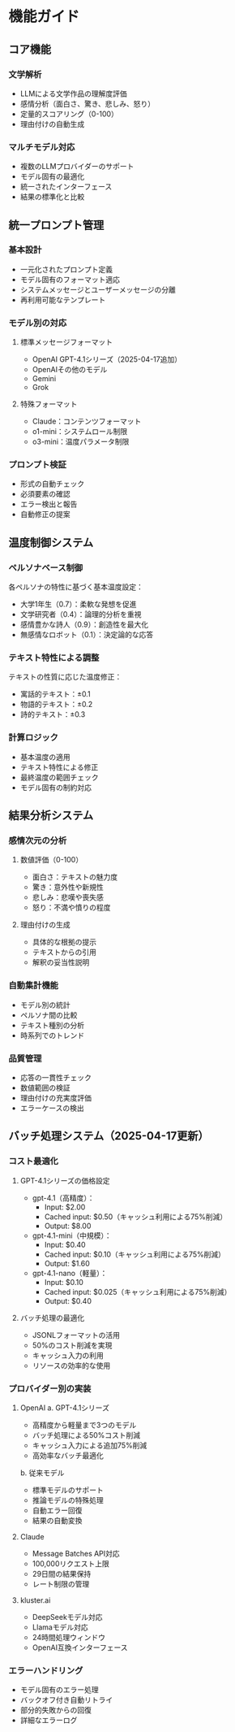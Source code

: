 # 機能ガイド

## コア機能

### 文学解析
- LLMによる文学作品の理解度評価
- 感情分析（面白さ、驚き、悲しみ、怒り）
- 定量的スコアリング（0-100）
- 理由付けの自動生成

### マルチモデル対応
- 複数のLLMプロバイダーのサポート
- モデル固有の最適化
- 統一されたインターフェース
- 結果の標準化と比較

## 統一プロンプト管理

### 基本設計
- 一元化されたプロンプト定義
- モデル固有のフォーマット適応
- システムメッセージとユーザーメッセージの分離
- 再利用可能なテンプレート

### モデル別の対応
1. 標準メッセージフォーマット
   - OpenAI GPT-4.1シリーズ（2025-04-17追加）
   - OpenAIその他のモデル
   - Gemini
   - Grok

2. 特殊フォーマット
   - Claude：コンテンツフォーマット
   - o1-mini：システムロール制限
   - o3-mini：温度パラメータ制限

### プロンプト検証
- 形式の自動チェック
- 必須要素の確認
- エラー検出と報告
- 自動修正の提案

## 温度制御システム

### ペルソナベース制御
各ペルソナの特性に基づく基本温度設定：
- 大学1年生（0.7）：柔軟な発想を促進
- 文学研究者（0.4）：論理的分析を重視
- 感情豊かな詩人（0.9）：創造性を最大化
- 無感情なロボット（0.1）：決定論的な応答

### テキスト特性による調整
テキストの性質に応じた温度修正：
- 寓話的テキスト：±0.1
- 物語的テキスト：±0.2
- 詩的テキスト：±0.3

### 計算ロジック
- 基本温度の適用
- テキスト特性による修正
- 最終温度の範囲チェック
- モデル固有の制約対応

## 結果分析システム

### 感情次元の分析
1. 数値評価（0-100）
   - 面白さ：テキストの魅力度
   - 驚き：意外性や新規性
   - 悲しみ：悲嘆や喪失感
   - 怒り：不満や憤りの程度

2. 理由付けの生成
   - 具体的な根拠の提示
   - テキストからの引用
   - 解釈の妥当性説明

### 自動集計機能
- モデル別の統計
- ペルソナ間の比較
- テキスト種別の分析
- 時系列でのトレンド

### 品質管理
- 応答の一貫性チェック
- 数値範囲の検証
- 理由付けの充実度評価
- エラーケースの検出

## バッチ処理システム（2025-04-17更新）

### コスト最適化
1. GPT-4.1シリーズの価格設定
   - gpt-4.1（高精度）：
     - Input: $2.00
     - Cached input: $0.50（キャッシュ利用による75%削減）
     - Output: $8.00
   - gpt-4.1-mini（中規模）：
     - Input: $0.40
     - Cached input: $0.10（キャッシュ利用による75%削減）
     - Output: $1.60
   - gpt-4.1-nano（軽量）：
     - Input: $0.10
     - Cached input: $0.025（キャッシュ利用による75%削減）
     - Output: $0.40

2. バッチ処理の最適化
   - JSONLフォーマットの活用
   - 50%のコスト削減を実現
   - キャッシュ入力の利用
   - リソースの効率的な使用

### プロバイダー別の実装
1. OpenAI
   a. GPT-4.1シリーズ
      - 高精度から軽量まで3つのモデル
      - バッチ処理による50%コスト削減
      - キャッシュ入力による追加75%削減
      - 高効率なバッチ最適化
   
   b. 従来モデル
      - 標準モデルのサポート
      - 推論モデルの特殊処理
      - 自動エラー回復
      - 結果の自動変換

2. Claude
   - Message Batches API対応
   - 100,000リクエスト上限
   - 29日間の結果保持
   - レート制限の管理

3. kluster.ai
   - DeepSeekモデル対応
   - Llamaモデル対応
   - 24時間処理ウィンドウ
   - OpenAI互換インターフェース

### エラーハンドリング
- モデル固有のエラー処理
- バックオフ付き自動リトライ
- 部分的失敗からの回復
- 詳細なエラーログ
